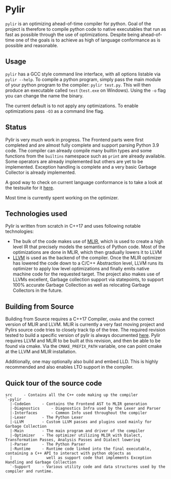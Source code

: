 
# Pylir

`pylir` is an optimizing ahead-of-time compiler for python. Goal of the project is therefore to compile python code to 
native executables that run as fast as possible through the use of optimizations. Despite being ahead-of-time one of the
goals is to achieve as high of language conformance as is possible and reasonable.

## Usage

`pylir` has a GCC style command line interface, with all options listable via `pylir --help`.
To compile a python program, simply pass the main module of your python program to the compiler: `pylir test.py`. 
This will then produce an executable called `test` (`test.exe` on Windows). Using the `-o` flag you can change the name 
the binary. 

The current default is to not apply any optimizations. To enable optimizations pass `-O3` as a command line flag. 

## Status

Pylir is very much work in progress. The Frontend parts were first completed and are almost fully complete and support 
parsing Python 3.9 code. The compiler can already compile many builtin types and some functions from the `builtins` 
namespace such as `print` are already available. Some operators are already implemented but others are yet to be 
implemented. Exception handling is complete and a very basic Garbage Collector is already implemented. 

A good way to check on current language conformance is to take a look at the testsuite for it 
[here](https://github.com/zero9178/Pylir/blob/master/test/Execution).

Most time is currently spent working on the optimizer.

## Technologies used

Pylir is written from scratch in C++17 and uses following notable technologies:
* The bulk of the code makes use of [MLIR](https://mlir.llvm.org/), which is used to create a high level IR that 
  precisely models the semantics of Python code. Most of the optimizations are done in MLIR, which then gradually lowers
  it to LLVM
* [LLVM](https://llvm.org/) is used as the backend of the compiler. Once the MLIR optimizer has lowered the code down to
  a C/C++ Abstraction level, LLVM runs its optimizer to apply low level optimizations and finally emits native machine
  code for the requested target. 
  The project also makes use of LLVMs excellent, Garbage collection support via statepoints, to support 100% accurate 
  Garbage Collection as well as relocating Garbage Collectors in the future. 

## Building from Source

Building from Source requires a C++17 Compiler, `cmake` and the correct version of MLIR and LLVM. 
MLIR is currently a very fast moving project and Pylirs source code tries to closely track tip of the tree. The 
required revision tested to build a specific version of pylir is always documented 
[here](https://github.com/zero9178/Pylir/blob/master/.github/actions/llvm-build/action.yml#L31).
Pylir requires LLVM and MLIR to be built at this revision, and then be able to be found via cmake. Via the 
`CMAKE_PREFIX_PATH` variable, one can point cmake at the LLVM and MLIR installation.

Additionally, one may optionally also build and embed LLD. This is highly recommended and also enables LTO support in 
the compiler. 

## Quick tour of the source code

```
src     - Contains all the C++ code making up the compiler
`-pylir
  |-CodeGen     - Contains the Frontend AST to MLIR generation
  |-Diagnostics     - Diagnostics Infra used by the Lexer and Parser
  |-Interfaces      - Common Info used throughout the compiler
  |-Lexer       - The Python Lexer
  |-LLVM        - Custom LLVM passes and plugins used mainly for Garbage Collection
  |-Main        - The main program and driver of the compiler
  |-Optimizer   - The optimizer utilizing MLIR with Dialect, Transformation Passes, Analysis Passes and Dialect lowering
  |-Parser      - The Python Parser
  |-Runtime     - Runtime code linked into the final executable, containing a C++ API to interact with python objects as
  |               well as support code that implements Exception Handling and Garbage Collection
  `-Support     - Various utility code and data structures used by the compiler and runtime.
```
